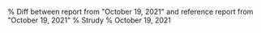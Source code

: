 % Diff between report from "October 19, 2021" and reference report from "October 19, 2021"
% Strudy
% October 19, 2021


